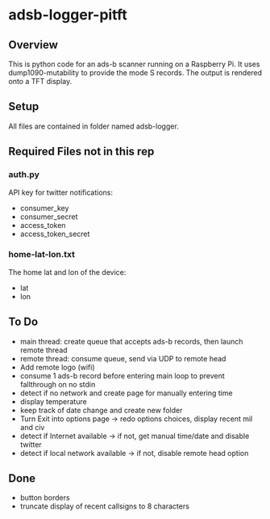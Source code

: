 # adsb-logger-pitft

## Overview
This is python code for an ads-b scanner running on a Raspberry Pi.  It uses dump1090-mutability to provide the mode S records.  The output is rendered onto a TFT display.

## Setup
All files are contained in folder named adsb-logger.

## Required Files not in this rep

### auth.py
API key for twitter notifications:
- consumer_key
- consumer_secret
- access_token
- access_token_secret

### home-lat-lon.txt
The home lat and lon of the device:
- lat
- lon

## To Do
- main thread: create queue that accepts ads-b records, then launch remote thread
- remote thread: consume queue, send via UDP to remote head
- Add remote logo (wifi)
- consume 1 ads-b record before entering main loop to prevent fallthrough on no stdin
- detect if no network and create page for manually entering time
- display temperature
- keep track of date change and create new folder
- Turn Exit into options page -> redo options choices, display recent mil and civ
- detect if Internet available -> if not, get manual time/date and disable twitter
- detect if local network available -> if not, disable remote head option

## Done
- button borders
- truncate display of recent callsigns to 8 characters